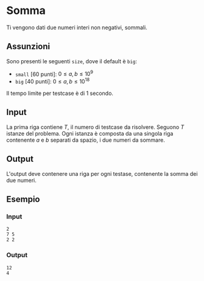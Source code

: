 # Somma

Ti vengono dati due numeri interi non negativi, sommali.

## Assunzioni

Sono presenti le seguenti `size`, dove il default è `big`:

* `small` [60 punti]: $0 \leq a, b \leq 10^{9}$
* `big` [40 punti]: $0 \leq a, b \leq 10^{18}$

Il tempo limite per testcase è di $1$ secondo.

## Input

La prima riga contiene $T$, il numero di testcase da risolvere. Seguono $T$
istanze del problema. Ogni istanza è composta da una singola riga contenente
$a$ e $b$ separati da spazio, i due numeri da sommare.

## Output

L'output deve contenere una riga per ogni testase, contenente la somma dei
due numeri.

## Esempio

### Input

```
2
7 5
2 2
```

### Output

```
12
4
```
